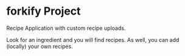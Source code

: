 # forkify Project

Recipe Application with custom recipe uploads.

Look for an ingredient and you will find recipes.
As well, you can add (locally) your own recipes.
